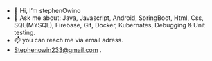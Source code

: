 - 👋 Hi, I’m stephenOwino
- 👀 Ask me about: Java,
                  Javascript,
                  Android,
                  SpringBoot,
                  Html,
                  Css,
                  SQL(MYSQL),
                  Firebase,
                  Git,
                  Docker,
                  Kubernates,
                  Debugging & Unit testing.
- 📫 you can reach me via email adress.
- Stephenowin233@gmail.com .
  

